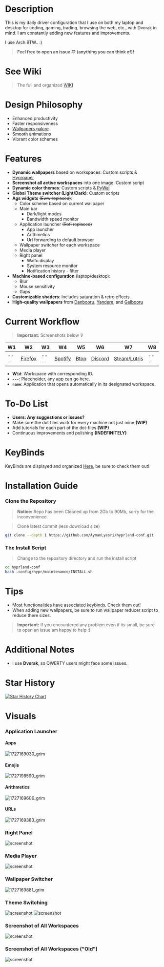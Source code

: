 # Description

This is my daily driver configuration that I use on both my laptop and desktop for coding, gaming, trading, browsing the web, etc., with Dvorak in mind. I am constantly adding new features and improvements.

I use Arch BTW.. :)

> **Feel free to open an issue ♡ (anything you can think of)!**

# See Wiki

> The full and organized [WIKI](https://hyprland-conf-wiki.vercel.app/)

# Design Philosophy

- Enhanced productivity
- Faster responsiveness
- [Wallpapers galore](https://github.com/AymanLyesri/hyprland-conf/tree/master/.config/wallpapers)
- Smooth animations
- Vibrant color schemes

# Features

- **Dynamic wallpapers** based on workspaces: Custom scripts & [Hyprpaper](https://github.com/hyprwm/hyprpaper)
- **Screenshot all active workspaces** into one image: Custom script
- **Dynamic color themes**: Custom scripts & [PyWal](https://github.com/dylanaraps/pywal)
- **Global Theme switcher (Light/Dark)**: Custom scripts
- **Ags widgets** ~~(Eww replaced)~~:
  - Color scheme based on current wallpaper
  - Main bar
    - Dark/light modes
    - Bandwidth speed monitor
  - Application launcher ~~(Rofi replaced)~~
    - App launcher
    - Arithmetics
    - Url forwarding to default browser
  - Wallpaper switcher for each workspace
  - Media player
  - Right panel
    - Waifu display
    - System resource monitor
    - Notification history - filter
- **Machine-based configuration** (laptop/desktop):
  - Blur
  - Mouse sensitivity
  - Gaps
- **Customizable shaders**: Includes saturation & retro effects
- **High-quality wallpapers** from [Danbooru](https://danbooru.donmai.us), [Yandere](https://yande.re), and [Gelbooru](https://gelbooru.com)

# Current Workflow

> **Important:** Screenshots below ⊽

| W1  | W2                                                  | W3  | W4                                                  | W5                                           | W6                                                  | W7                                                                            | W8  | W9  | W10   |
| --- | --------------------------------------------------- | --- | --------------------------------------------------- | -------------------------------------------- | --------------------------------------------------- | ----------------------------------------------------------------------------- | --- | --- | ----- |
| --- | [Firefox](https://wiki.archlinux.org/title/firefox) | --- | [Spotify](https://wiki.archlinux.org/title/spotify) | [Btop](https://github.com/aristocratos/btop) | [Discord](https://wiki.archlinux.org/title/Discord) | [Steam](https://wiki.archlinux.org/title/steam)/[Lutris](https://lutris.net/) | --- | --- | Games |

- **W`id`**: Workspace with corresponding ID.
- **`---`**: Placeholder, any app can go here.
- **`name`**: Application that opens automatically in its designated workspace.

# To-Do List

- **Users: Any suggestions or issues?**
- Make sure the dot files work for every machine not just mine **(WIP)**
- Add tutorials for each part of the dot-files **(WIP)**
- Continuous improvements and polishing **(INDEFINITELY)**

# KeyBinds

KeyBinds are displayed and organized [Here](https://github.com/AymanLyesri/hyprland-conf/blob/master/.config/hypr/configs/keybinds.conf), be sure to check them out!

# Installation Guide

### Clone the Repository

> **Notice:** Repo has been Cleaned up from 2Gb to 90Mb, sorry for the inconvenience.

> Clone latest commit (less download size)

```bash
git clone --depth 1 https://github.com/AymanLyesri/hyprland-conf.git
```

### The Install Script

> Change to the repository directory and run the install script

```bash
cd hyprland-conf
bash .config/hypr/maintenance/INSTALL.sh
```

# Tips

- Most functionalities have associated [keybinds](https://github.com/AymanLyesri/hyprland-conf/blob/master/.config/hypr/configs/keybinds.conf). Check them out!
- When adding new wallpapers, be sure to run wallpaper reducer script to reduce there sizes.

> **Important:** If you encountered any problem even if its small, be sure to open an issue am happy to help :)

# Additional Notes

- I use **Dvorak**, so QWERTY users might face some issues.

# Star History

[![Star History Chart](https://api.star-history.com/svg?repos=aymanlyesri/hyprland-conf&type=Date)](https://star-history.com/#aymanlyesri/hyprland-conf&Date)

# Visuals

### Application Launcher

#### Apps

![1727169030_grim](https://github.com/user-attachments/assets/1de43c71-da3c-495c-885f-0b5b0f2f73a2)

#### Emojis

![1727198590_grim](https://github.com/user-attachments/assets/09c48f18-1d7f-499e-be24-efb836cc7821)

#### Arithmetics

![1727169606_grim](https://github.com/user-attachments/assets/e4610919-ab8b-44fb-8349-3ce124974281)

#### URLs

![1727169383_grim](https://github.com/user-attachments/assets/6d3ffd8e-8693-4e04-952e-a6d54d707c77)

### Right Panel

![screenshot](https://github.com/user-attachments/assets/52d5ea0c-fd64-4890-8bcb-b4832819ce2a)

### Media Player

![screenshot](https://github.com/user-attachments/assets/1c56869d-8b83-457a-8f28-b6006ae83fdb)

### Wallpaper Switcher

![1727169881_grim](https://github.com/user-attachments/assets/821dc6b8-386c-4fb2-9223-05f44e0ba046)

### Theme Switching

![screenshot](https://github.com/user-attachments/assets/f3321fb4-9992-4133-b860-c2e7b8f246d6)
![screenshot](https://github.com/user-attachments/assets/87da3faa-fbc4-47d8-9901-354e54f5452e)

### Screenshot of All Workspaces

![screenshot](https://github.com/user-attachments/assets/3166118e-3023-4434-985b-23ae02b8aed2)

### Screenshot of All Workspaces ("Old")

![screenshot](https://github.com/AymanLyesri/hyprland-conf/assets/80812811/c84884a7-ce5b-4363-a2fb-8a6ccebc05c5)
